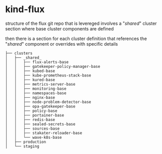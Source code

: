 # kind-flux

structure of the flux git repo that is levereged involves a "_shared_" cluster section where base cluster components are defined

then there is a section for each cluster definition that references the "_shared_" component or overrides with specific details

```
├── clusters
│   ├── _shared_
│   │   ├── flux-alerts-base
│   │   ├── gatekeeper-policy-manager-base
│   │   ├── kubed-base
│   │   ├── kube-prometheus-stack-base
│   │   ├── kured-base
│   │   ├── metrics-server-base
│   │   ├── monitoring-base
│   │   ├── namespaces-base
│   │   ├── nginx-base
│   │   ├── node-problem-detector-base
│   │   ├── opa-gatekeeper-base
│   │   ├── policy-base
│   │   ├── portainer-base
│   │   ├── redis-base
│   │   ├── sealed-secrets-base
│   │   ├── sources-base
│   │   ├── stakater-reloader-base
│   │   └── wave-k8s-base
│   ├── production
│   └── staging
```
